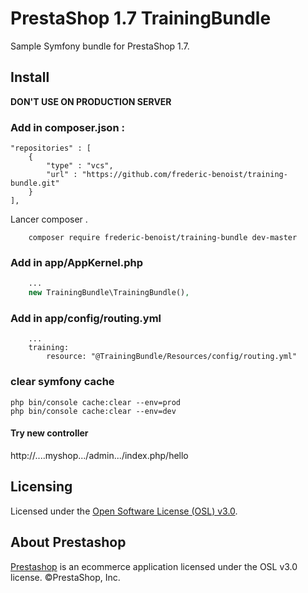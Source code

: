 # PrestaShop 1.7 TrainingBundle

Sample Symfony bundle for PrestaShop 1.7.

## Install

**DON'T USE ON PRODUCTION SERVER**

### Add in composer.json :
```
"repositories" : [
    {
        "type" : "vcs",
        "url" : "https://github.com/frederic-benoist/training-bundle.git"
    }
],
```
Lancer composer .
```
    composer require frederic-benoist/training-bundle dev-master
```
### Add in app/AppKernel.php

```php
    ...
    new TrainingBundle\TrainingBundle(),
```
### Add in app/config/routing.yml
```
    ...
    training:
        resource: "@TrainingBundle/Resources/config/routing.yml"
```

### clear symfony cache

```
php bin/console cache:clear --env=prod
php bin/console cache:clear --env=dev
```

#### Try new controller

http://....myshop.../admin.../index.php/hello

## Licensing

Licensed under the [Open Software License (OSL) v3.0](http://www.prestashop.com/en/osl-license).

## About Prestashop

[Prestashop](http://www.prestashop.com) is an ecommerce application licensed under the OSL v3.0 license. ©PrestaShop, Inc.

